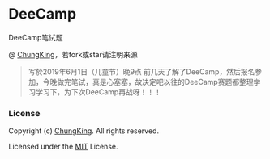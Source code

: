 # DeeCamp
DeeCamp笔试题

@ [ChungKing](https://github.com/HuangCongQing/DeeCamp)，若fork或star请注明来源

> 写於2019年6月1日（儿童节）晚9点
前几天了解了DeeCamp，然后报名参加，今晚做完笔试，真是心塞塞，故决定吧以往的DeeCamp赛题都整理学习学习下，为下次DeeCamp再战呀！！！





### License

Copyright (c) [ChungKing](https://github.com/HuangCongQing/DeeCamp). All rights reserved.

Licensed under the [MIT](./LICENSE) License.